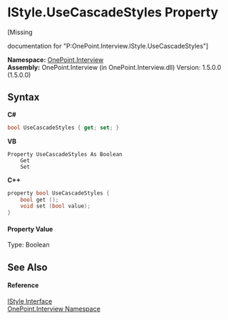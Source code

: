 # IStyle.UseCascadeStyles Property 
 

\[Missing <summary> documentation for "P:OnePoint.Interview.IStyle.UseCascadeStyles"\]

**Namespace:**&nbsp;<a href="N_OnePoint_Interview">OnePoint.Interview</a><br />**Assembly:**&nbsp;OnePoint.Interview (in OnePoint.Interview.dll) Version: 1.5.0.0 (1.5.0.0)

## Syntax

**C#**<br />
``` C#
bool UseCascadeStyles { get; set; }
```

**VB**<br />
``` VB
Property UseCascadeStyles As Boolean
	Get
	Set
```

**C++**<br />
``` C++
property bool UseCascadeStyles {
	bool get ();
	void set (bool value);
}
```


#### Property Value
Type: Boolean

## See Also


#### Reference
<a href="T_OnePoint_Interview_IStyle">IStyle Interface</a><br /><a href="N_OnePoint_Interview">OnePoint.Interview Namespace</a><br />